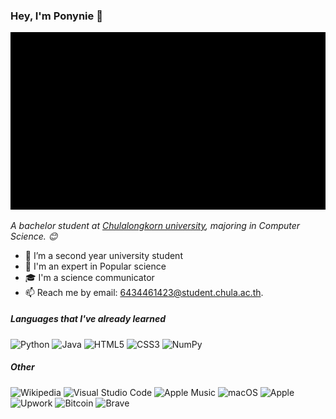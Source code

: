 ### Hey, I'm Ponynie 👋
![](OpeningManim_ManimCE_v0.15.2.gif)
<p><em>A bachelor student at <a href="https://www.chula.ac.th/">Chulalongkorn university</a>, majoring in Computer Science. 😊</br>
</em></p>

- 🏫 I’m a second year university student
- :test_tube: I'm an expert in Popular science
- 🎓 I'm a science communicator
- 📫 Reach me by email: [6434461423@student.chula.ac.th](mailto:6434461423@student.chula.ac.th).
##### Languages that I've already learned
![Python](https://img.shields.io/badge/python-3670A0?style=for-the-badge&logo=python&logoColor=ffdd54)
![Java](https://img.shields.io/badge/java-%23ED8B00.svg?style=for-the-badge&logo=java&logoColor=white)
![HTML5](https://img.shields.io/badge/html5-%23E34F26.svg?style=for-the-badge&logo=html5&logoColor=white)
![CSS3](https://img.shields.io/badge/css3-%231572B6.svg?style=for-the-badge&logo=css3&logoColor=white)
![NumPy](https://img.shields.io/badge/numpy-%23013243.svg?style=for-the-badge&logo=numpy&logoColor=white)
##### Other
![Wikipedia](https://img.shields.io/badge/Wikipedia-%23000000.svg?style=for-the-badge&logo=wikipedia&logoColor=white)
![Visual Studio Code](https://img.shields.io/badge/Visual%20Studio%20Code-0078d7.svg?style=for-the-badge&logo=visual-studio-code&logoColor=white)
![Apple Music](https://img.shields.io/badge/Apple_Music-9933CC?style=for-the-badge&logo=apple-music&logoColor=white)
![macOS](https://img.shields.io/badge/mac%20os-000000?style=for-the-badge&logo=macos&logoColor=F0F0F0)
![Apple](https://img.shields.io/badge/Apple-%23000000.svg?style=for-the-badge&logo=apple&logoColor=white)
![Upwork](https://img.shields.io/badge/UpWork-6FDA44?style=for-the-badge&logo=Upwork&logoColor=white)
![Bitcoin](https://img.shields.io/badge/Bitcoin-000?style=for-the-badge&logo=bitcoin&logoColor=white)
![Brave](https://img.shields.io/badge/Brave-FB542B?style=for-the-badge&logo=Brave&logoColor=white)


<!--
**Ponynie/Ponynie** is a ✨ _special_ ✨ repository because its `README.md` (this file) appears on your GitHub profile.

Here are some ideas to get you started:

- 🔭 I’m currently working on ...
- 🌱 I’m currently learning ...
- 👯 I’m looking to collaborate on ...
- 🤔 I’m looking for help with ...
- 💬 Ask me about ...
- 📫 How to reach me: ...
- 😄 Pronouns: ...
- ⚡ Fun fact: ...
-->

